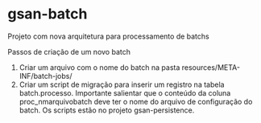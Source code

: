 gsan-batch
==========

Projeto com nova arquitetura para processamento de batchs

Passos de criação de um novo batch

1. Criar um arquivo com o nome do batch na pasta resources/META-INF/batch-jobs/
2. Criar um script de migração para inserir um registro na tabela batch.processo. Importante salientar que o conteúdo da coluna proc_nmarquivobatch deve ter o nome do arquivo de configuração do batch. Os scripts estão no projeto gsan-persistence.

